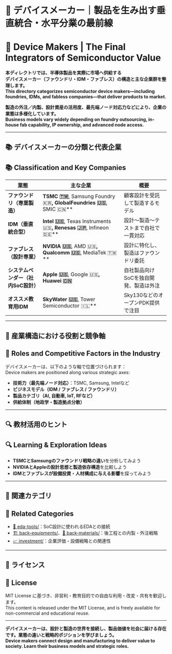 # 💾 デバイスメーカー｜製品を生み出す垂直統合・水平分業の最前線  
# 💾 Device Makers | The Final Integrators of Semiconductor Value

**本ディレクトリでは、半導体製品を実際に市場へ供給する**  
**デバイスメーカー（ファウンドリ・IDM・ファブレス）の構造と主な企業群を整理します。**  
**This directory categorizes semiconductor device makers—including foundries, IDMs, and fabless companies—that deliver products to market.**

**製造の外注／内製、設計資産の活用度、最先端ノード対応力などにより、企業の業態は多様化しています。**  
**Business models vary widely depending on foundry outsourcing, in-house fab capability, IP ownership, and advanced node access.**

---

## 📚 デバイスメーカーの分類と代表企業  
## 📚 Classification and Key Companies

| 業態 | 主な企業 | 概要 |
|------|----------|------|
| **ファウンドリ（専業製造）** | **TSMC 🇹🇼**, Samsung Foundry 🇰🇷**, GlobalFoundries 🇺🇸**, SMIC 🇨🇳** | 顧客設計を受託して製造するモデル |
| **IDM（垂直統合型）** | **Intel 🇺🇸**, Texas Instruments 🇺🇸**, Renesas 🇯🇵**, Infineon 🇩🇪** | 設計〜製造〜テストまで自社で一貫対応 |
| **ファブレス（設計専業）** | **NVIDIA 🇺🇸**, AMD 🇺🇸**, Qualcomm 🇺🇸**, MediaTek 🇹🇼** | 設計に特化し、製造はファウンドリ委託 |
| **システムベンダー（社内SoC設計）** | **Apple 🇺🇸**, Google 🇺🇸**, Huawei 🇨🇳** | 自社製品向けSoCを独自開発、製造は外注 |
| **オススメ教育用IDM** | **SkyWater 🇺🇸**, Tower Semiconductor 🇮🇱** | Sky130などのオープンPDK提供で注目

---

## 🧩 産業構造における役割と競争軸  
## 🧩 Roles and Competitive Factors in the Industry

デバイスメーカーは、以下のような軸で位置づけられます：  
Device makers are positioned along various strategic axes:

- **技術力（最先端ノード対応）**：TSMC, Samsung, Intelなど  
- **ビジネスモデル（IDM / ファブレス / ファウンドリ）**  
- **製品カテゴリ（AI, 自動車, IoT, RFなど）**  
- **供給体制（地政学・製造拠点分散）**

---

## 🔍 教材活用のヒント  
## 🔍 Learning & Exploration Ideas

- **TSMCとSamsungのファウンドリ戦略の違い**を分析してみよう  
- **NVIDIAとAppleの設計思想と製造依存構造**を比較しよう  
- **IDMとファブレスが設備投資・人材構成に与える影響**を探ってみよう

---

## 📎 関連カテゴリ  
## 📎 Related Categories

- [🧠 eda-tools/](../eda-tools/)：SoC設計に使われるEDAとの接続  
- [🏗️ back-equipments/](../back-equipments/)、[🧯 back-materials/](../back-materials/)：後工程との内製・外注戦略  
- [📈 investment/](../investment/)：企業評価・設備戦略との関連性

---

## 📄 ライセンス  
## 📄 License

MIT License に基づき、非営利・教育目的での自由な利用・改変・共有を歓迎します。  
This content is released under the MIT License, and is freely available for non-commercial and educational reuse.

---

**デバイスメーカーは、設計と製造の世界を接続し、製品価値を社会に届ける存在です。業態の違いと戦略的ポジションを学びましょう。**  
**Device makers connect design and manufacturing to deliver value to society. Learn their business models and strategic roles.**
